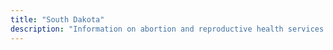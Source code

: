 ```yaml
---
title: "South Dakota"
description: "Information on abortion and reproductive health services."
---
```


